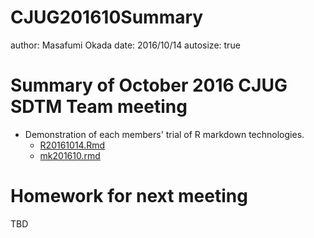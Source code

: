 CJUG201610Summary
========================================================
author: Masafumi Okada
date: 2016/10/14
autosize: true

Summary of October 2016 CJUG SDTM Team meeting
========================================================

- Demonstration of each members' trial of R markdown technologies.
  - [R20161014.Rmd](https://github.com/mokjpn/cjugr/blob/master/R20161014.Rmd)
  - [mk201610.rmd](https://github.com/mokjpn/cjugr/blob/master/mk201610.rmd)


Homework for next meeting
========================================================

TBD
